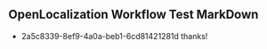 ## OpenLocalization Workflow Test MarkDown
* 2a5c8339-8ef9-4a0a-beb1-6cd81421281d 
thanks!<!--HONumber=Mar16_HO1-->
